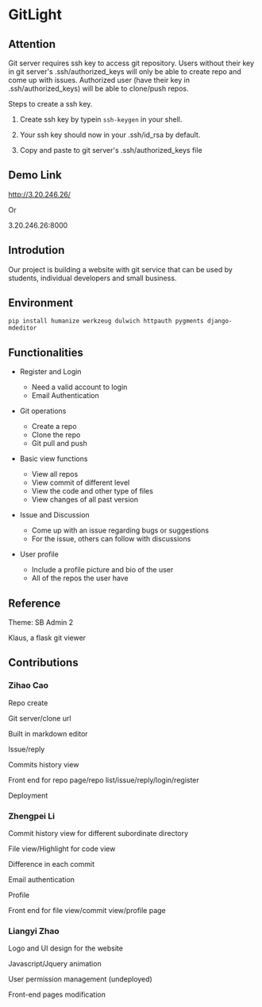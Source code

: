 # GitLight

## Attention

Git server requires ssh key to access git repository. Users without their key in git server's .ssh/authorized_keys will only be able to create repo and come up with issues. Authorized user (have their key in .ssh/authorized_keys) will be able to clone/push repos.

Steps to create a ssh key.

1. Create ssh key by typein `ssh-keygen` in your shell.

2. Your ssh key should now in your .ssh/id_rsa by default.

3. Copy and paste to git server's .ssh/authorized_keys file

## Demo Link

http://3.20.246.26/

Or

3.20.246.26:8000

## Introdution

Our project is building a website with git service that can be used by students, individual developers and small business. 

## Environment

`pip install humanize werkzeug dulwich httpauth pygments django-mdeditor `

## Functionalities

* Register and Login
	* Need a valid account to login
	* Email Authentication

* Git operations
	* Create a repo
	* Clone the repo
	* Git pull and push

* Basic view functions
	* View all repos
	* View commit of different level
	* View the code and other type of files
	* View changes of all past version

* Issue and Discussion
	* Come up with an issue regarding bugs or suggestions
	* For the issue, others can follow with discussions

* User profile
	* Include a profile picture and bio of the user
	* All of the repos the user have

## Reference

Theme: SB Admin 2

Klaus, a flask git viewer

## Contributions

### Zihao Cao

Repo create 

Git server/clone url

Built in markdown editor

Issue/reply

Commits history view

Front end for repo page/repo list/issue/reply/login/register

Deployment

### Zhengpei Li

Commit history view for different subordinate directory

File view/Highlight for code view

Difference in each commit

Email authentication

Profile

Front end for file view/commit view/profile page

### Liangyi Zhao

Logo and UI design for the website

Javascript/Jquery animation

User permission management (undeployed)

Front-end pages modification
